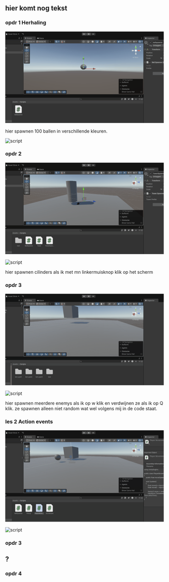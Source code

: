 ## hier komt nog tekst

### opdr 1 Herhaling

![alt text](Les4.gif)

hier spawnen 100 ballen in verschillende kleuren.

![script](/Assets/Scripts/les1_opdr1/BallSpawner.cs)

### opdr 2 

![alt text](Les1_opdr2.gif)

![script](/Assets/Scripts/les1_opdr2/TowerSpawner.cs)

hier spawnen cilinders als ik met mn linkermuisknop klik op het scherm

### opdr 3

![alt text](Les1_opdr3.gif)

![script](Assets/Scripts/les1_opdr3/EnemySpawner.cs)

hier spawnen meerdere enemys als ik op w klik en verdwijnen ze als ik op Q klik. ze spawnen alleen niet random wat wel volgens mij in de code staat.

### les 2 Action events

![alt text](Les2.gif)

![script](Assets/Scripts/les2/Scoreboard.cs)

### opdr 3 
## ?

### opdr 4
